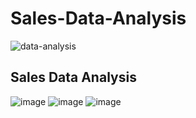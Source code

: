 # Sales-Data-Analysis
![data-analysis](https://github.com/user-attachments/assets/a7240bba-1a29-4e0a-9d8f-a71d8c32b472)


## Sales Data Analysis
![image](https://github.com/user-attachments/assets/69d1e21d-6e74-4b68-863c-63d35a12272a)
![image](https://github.com/user-attachments/assets/c5721658-0359-49db-a2a5-0a0ecb17739b)
![image](https://github.com/user-attachments/assets/aa18c314-44db-4166-9ce4-d262f9d6b7ba)


